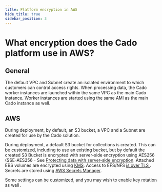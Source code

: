 ```yaml
---
title: Platform encryption in AWS
hide_title: true
sidebar_position: 3
---
```


# What encryption does the Cado platform use in AWS?

## General
The default VPC and Subnet create an isolated environment to which customers can control access rights. 
When processing data, the Cado worker instances are launched within the same VPC as the main Cado instance.
Worker instances are started using the same AMI as the main Cado instance as well.

## AWS
During deployment, by default, an S3 bucket, a VPC and a Subnet are created for use by the Cado solution.

During deployment, a default S3 bucket for collections is created. This can be customized, including to use an existing bucket, but by default the created S3 Bucket is encrypted with server-side encryption using AES256 (SSE-AES256 - See [Protecting data with server-side encryption](https://docs.aws.amazon.com/AmazonS3/latest/userguide/serv-side-encryption.html).
Attached EBS volumes are encrypted using [KMS](https://docs.aws.amazon.com/AWSEC2/latest/UserGuide/EBSEncryption.html).
Access to EFS/NFS [is over TLS ](https://docs.aws.amazon.com/efs/latest/ug/encryption-in-transit.html).
Secrets are stored using [AWS Secrets Manager](https://docs.aws.amazon.com/secretsmanager/latest/userguide/intro.html).

Some settings can be customized, and you may wish to [enable key rotation](https://docs.aws.amazon.com/kms/latest/developerguide/rotate-keys.html) as well .
